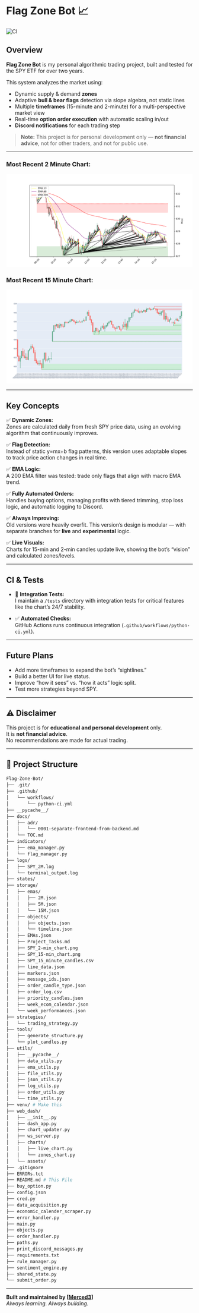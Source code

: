 # Flag Zone Bot 📈

![CI](https://github.com/Merced3/Flag-Zone-Bot/actions/workflows/python-ci.yml/badge.svg)

## Overview

**Flag Zone Bot** is my personal algorithmic trading project, built and tested for the SPY ETF for over two years.

This system analyzes the market using:

- Dynamic supply & demand **zones**
- Adaptive **bull & bear flags** detection via slope algebra, not static lines
- Multiple **timeframes** (15-minute and 2-minute) for a multi-perspective market view
- Real-time **option order execution** with automatic scaling in/out
- **Discord notifications** for each trading step

> **Note:** This project is for personal development only — **not financial advice**, not for other traders, and not for public use.

---

### Most Recent **2 Minute Chart:**

![2 Minute Chart](storage/SPY_2-min_chart.png)

### Most Recent **15 Minute Chart:**

![2 Minute Chart](storage/SPY_15-min_chart.png)

---

## Key Concepts

✅ **Dynamic Zones:**  
Zones are calculated daily from fresh SPY price data, using an evolving algorithm that continuously improves.

✅ **Flag Detection:**  
Instead of static y=mx+b flag patterns, this version uses adaptable slopes to track price action changes in real time.

✅ **EMA Logic:**  
A 200 EMA filter was tested: trade only flags that align with macro EMA trend.

✅ **Fully Automated Orders:**  
Handles buying options, managing profits with tiered trimming, stop loss logic, and automatic logging to Discord.

✅ **Always Improving:**  
Old versions were heavily overfit. This version’s design is modular — with separate branches for **live** and **experimental** logic.

✅ **Live Visuals:**  
Charts for 15-min and 2-min candles update live, showing the bot’s “vision” and calculated zones/levels.

---

## CI & Tests

- 🧪 **Integration Tests:**  
  I maintain a `/tests` directory with integration tests for critical features like the chart’s 24/7 stability.

- ✅ **Automated Checks:**  
  GitHub Actions runs continuous integration (`.github/workflows/python-ci.yml`).

---

## Future Plans

- Add more timeframes to expand the bot’s “sightlines.”
- Build a better UI for live status.
- Improve “how it sees” vs. “how it acts” logic split.
- Test more strategies beyond SPY.

---

## ⚠️ Disclaimer

This project is for **educational and personal development** only.  
It is **not financial advice**.  
No recommendations are made for actual trading.

---

## 📂 Project Structure

```bash
Flag-Zone-Bot/
├── .git/
├── .github/
│   └── workflows/
│       └── python-ci.yml
├── __pycache__/
├── docs/
│   ├── adr/
│   │   └── 0001-separate-frontend-from-backend.md
│   └── TOC.md
├── indicators/
│   ├── ema_manager.py
│   └── flag_manager.py
├── logs/
│   ├── SPY_2M.log
│   └── terminal_output.log
├── states/
├── storage/
│   ├── emas/
│   │   ├── 2M.json
│   │   ├── 5M.json
│   │   └── 15M.json
│   ├── objects/
│   │   ├── objects.json
│   │   └── timeline.json
│   ├── EMAs.json
│   ├── Project_Tasks.md
│   ├── SPY_2-min_chart.png
│   ├── SPY_15-min_chart.png
│   ├── SPY_15_minute_candles.csv
│   ├── line_data.json
│   ├── markers.json
│   ├── message_ids.json
│   ├── order_candle_type.json
│   ├── order_log.csv
│   ├── priority_candles.json
│   ├── week_ecom_calendar.json
│   └── week_performances.json
├── strategies/
│   └── trading_strategy.py
├── tools/
│   ├── generate_structure.py
│   └── plot_candles.py
├── utils/
│   ├── __pycache__/
│   ├── data_utils.py
│   ├── ema_utils.py
│   ├── file_utils.py
│   ├── json_utils.py
│   ├── log_utils.py
│   ├── order_utils.py
│   └── time_utils.py
├── venv/ # Make this
├── web_dash/
│   ├── __init__.py
│   ├── dash_app.py
│   ├── chart_updater.py
│   ├── ws_server.py
│   ├── charts/
│   │   ├── live_chart.py
│   │   └── zones_chart.py
│   └── assets/
├── .gitignore
├── ERRORs.tct
├── README.md # This File
├── buy_option.py
├── config.json
├── cred.py
├── data_acquisition.py
├── economic_calender_scraper.py
├── error_handler.py
├── main.py
├── objects.py
├── order_handler.py
├── paths.py
├── print_discord_messages.py
├── requirements.txt
├── rule_manager.py
├── sentiment_engine.py
├── shared_state.py
└── submit_order.py
```

---

**Built and maintained by [[Merced3](https://github.com/Merced3)]**  
*Always learning. Always building.*
